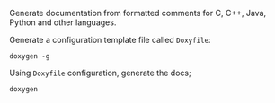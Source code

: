 Generate documentation from formatted comments for C, C++, Java, Python and other languages.

Generate a configuration template file called `Doxyfile`:

    doxygen -g

Using `Doxyfile` configuration, generate the docs;

    doxygen
